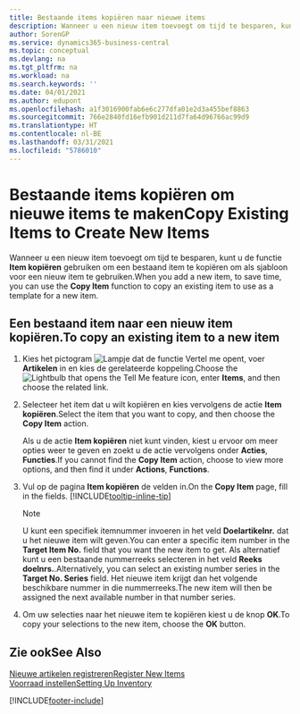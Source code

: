 ```yaml
---
title: Bestaande items kopiëren naar nieuwe items
description: Wanneer u een nieuw item toevoegt om tijd te besparen, kunt u de functie Item kopiëren gebruiken om een bestaand item te kopiëren om als sjabloon voor een nieuw item te gebruiken.
author: SorenGP
ms.service: dynamics365-business-central
ms.topic: conceptual
ms.devlang: na
ms.tgt_pltfrm: na
ms.workload: na
ms.search.keywords: ''
ms.date: 04/01/2021
ms.author: edupont
ms.openlocfilehash: a1f3016900fab6e6c277dfa01e2d3a455bef8863
ms.sourcegitcommit: 766e2840fd16efb901d211d7fa64d96766ac99d9
ms.translationtype: HT
ms.contentlocale: nl-BE
ms.lasthandoff: 03/31/2021
ms.locfileid: "5786010"
---
```

# <a name="copy-existing-items-to-create-new-items"></a><span data-ttu-id="bdcee-103">Bestaande items kopiëren om nieuwe items te maken</span><span class="sxs-lookup"><span data-stu-id="bdcee-103">Copy Existing Items to Create New Items</span></span>

<span data-ttu-id="bdcee-104">Wanneer u een nieuw item toevoegt om tijd te besparen, kunt u de functie **Item kopiëren** gebruiken om een bestaand item te kopiëren om als sjabloon voor een nieuw item te gebruiken.</span><span class="sxs-lookup"><span data-stu-id="bdcee-104">When you add a new item, to save time, you can use the **Copy Item** function to copy an existing item to use as a template for a new item.</span></span>  

## <a name="to-copy-an-existing-item-to-a-new-item"></a><span data-ttu-id="bdcee-105">Een bestaand item naar een nieuw item kopiëren.</span><span class="sxs-lookup"><span data-stu-id="bdcee-105">To copy an existing item to a new item</span></span>

1. <span data-ttu-id="bdcee-106">Kies het pictogram ![Lampje dat de functie Vertel me opent](media/ui-search/search_small.png "Vertel me wat u wilt doen"), voer **Artikelen** in en kies de gerelateerde koppeling.</span><span class="sxs-lookup"><span data-stu-id="bdcee-106">Choose the ![Lightbulb that opens the Tell Me feature](media/ui-search/search_small.png "Tell me what you want to do") icon, enter **Items**, and then choose the related link.</span></span>  
2. <span data-ttu-id="bdcee-107">Selecteer het item dat u wilt kopiëren en kies vervolgens de actie **Item kopiëren**.</span><span class="sxs-lookup"><span data-stu-id="bdcee-107">Select the item that you want to copy, and then choose the **Copy Item** action.</span></span>  

    <span data-ttu-id="bdcee-108">Als u de actie **Item kopiëren** niet kunt vinden, kiest u ervoor om meer opties weer te geven en zoekt u de actie vervolgens onder **Acties**, **Functies**.</span><span class="sxs-lookup"><span data-stu-id="bdcee-108">If you cannot find the **Copy Item** action, choose to view more options, and then find it under **Actions**, **Functions**.</span></span>  

3. <span data-ttu-id="bdcee-109">Vul op de pagina **Item kopiëren** de velden in.</span><span class="sxs-lookup"><span data-stu-id="bdcee-109">On the **Copy Item** page, fill in the fields.</span></span> [!INCLUDE[tooltip-inline-tip](includes/tooltip-inline-tip_md.md)]

    > [!NOTE]  
    > <span data-ttu-id="bdcee-110">U kunt een specifiek itemnummer invoeren in het veld **Doelartikelnr.** dat u het nieuwe item wilt geven.</span><span class="sxs-lookup"><span data-stu-id="bdcee-110">You can enter a specific item number in the **Target Item No.** field that you want the new item to get.</span></span> <span data-ttu-id="bdcee-111">Als alternatief kunt u een bestaande nummerreeks selecteren in het veld **Reeks doelnrs.**.</span><span class="sxs-lookup"><span data-stu-id="bdcee-111">Alternatively, you can select an existing number series in the **Target No. Series** field.</span></span> <span data-ttu-id="bdcee-112">Het nieuwe item krijgt dan het volgende beschikbare nummer in die nummerreeks.</span><span class="sxs-lookup"><span data-stu-id="bdcee-112">The new item will then be assigned the next available number in that number series.</span></span>  

4. <span data-ttu-id="bdcee-113">Om uw selecties naar het nieuwe item te kopiëren kiest u de knop **OK**.</span><span class="sxs-lookup"><span data-stu-id="bdcee-113">To copy your selections to the new item, choose the **OK** button.</span></span>  

## <a name="see-also"></a><span data-ttu-id="bdcee-114">Zie ook</span><span class="sxs-lookup"><span data-stu-id="bdcee-114">See Also</span></span>

[<span data-ttu-id="bdcee-115">Nieuwe artikelen registreren</span><span class="sxs-lookup"><span data-stu-id="bdcee-115">Register New Items</span></span>](inventory-how-register-new-items.md)  
[<span data-ttu-id="bdcee-116">Voorraad instellen</span><span class="sxs-lookup"><span data-stu-id="bdcee-116">Setting Up Inventory</span></span>](inventory-setup-inventory.md)  


[!INCLUDE[footer-include](includes/footer-banner.md)]